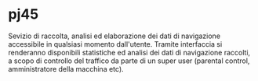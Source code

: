 # pj45
Sevizio di raccolta, analisi ed elaborazione dei dati di navigazione accessibile in qualsiasi momento dall'utente. 
Tramite interfaccia si renderanno disponibili statistiche ed analisi dei dati di navigazione raccolti, a scopo di controllo del traffico da parte di un super user (parental control, amministratore della macchina etc).
